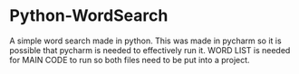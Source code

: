 # Python-WordSearch
A simple word search made in python.
This was made in pycharm so it is possible that pycharm is needed to effectively run it.
WORD LIST is needed for MAIN CODE to run so both files need to be put into a project.
